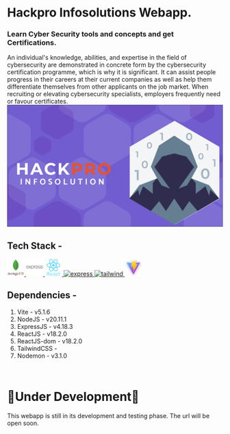 # Hackpro Infosolutions Webapp.
### Learn Cyber Security tools and concepts and get Certifications.

An individual's knowledge, abilities, and expertise in the field of cybersecurity are demonstrated in concrete form by the cybersecurity certification programme, which is why it is significant. It can assist people progress in their careers at their current companies as well as help them differentiate themselves from other applicants on the job market. When recruiting or elevating cybersecurity specialists, employers frequently need or favour certificates.
![Hackpro Info Solution](./Client/src/assets/image.png)

## Tech Stack -

<a href="https://www.mongodb.com/" target="_blank" rel="noreferrer"> <img src="https://raw.githubusercontent.com/devicons/devicon/master/icons/mongodb/mongodb-original-wordmark.svg" alt="mongodb" width="40" height="40"/> </a>     <a href="https://expressjs.com" target="_blank" rel="noreferrer"> <img src="https://raw.githubusercontent.com/devicons/devicon/master/icons/express/express-original-wordmark.svg" alt="express" width="40" height="40"/> </a>       <a href="https://reactjs.org/" target="_blank" rel="noreferrer"> <img src="https://raw.githubusercontent.com/devicons/devicon/master/icons/react/react-original-wordmark.svg" alt="react" width="40" height="40"/> </a>    <a href="https://nodejs.org" target="_blank" rel="noreferrer"> <img src="https://github.com/prathmesh-ka-github/prathmesh-ka-github/assets/103999608/adf769c2-5b4e-4dd7-bd75-41e8b9a2bf4c" alt="express" width="35" height="40"/> </a> 
<a href="https://tailwindcss.com/" target="_blank" rel="noreferrer"> <img src="https://www.vectorlogo.zone/logos/tailwindcss/tailwindcss-icon.svg" alt="tailwind" width="40" height="40"/> </a>  <a href="https://vitejs.dev" target="_blank" rel="noreferrer"> <img src="image-1.png" alt="tailwind" width="40" height="40"/> </a>  


## Dependencies -
1. Vite - v5.1.6
1. NodeJS - v20.11.1
1. ExpressJS - v4.18.3
1. ReactJS - v18.2.0
1. ReactJS-dom - v18.2.0
1. TailwindCSS -
1. Nodemon - v3.1.0  

</br>  

# 🚧Under Development🚧 
This webapp is still in its development and testing phase. The url will be open soon.
